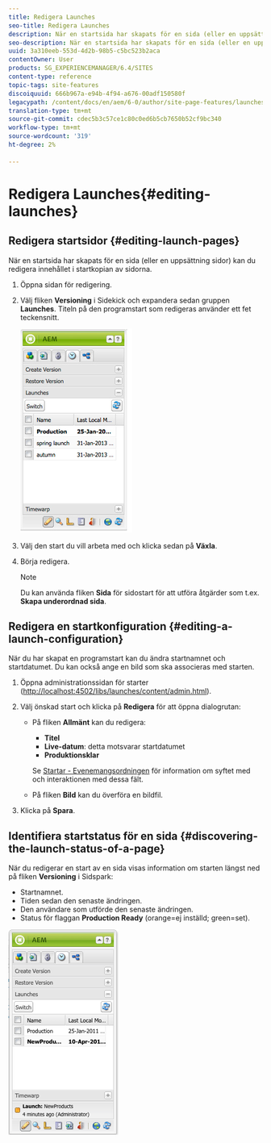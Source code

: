 ```yaml
---
title: Redigera Launches
seo-title: Redigera Launches
description: När en startsida har skapats för en sida (eller en uppsättning sidor) kan du redigera innehållet i startkopian av sidorna.
seo-description: När en startsida har skapats för en sida (eller en uppsättning sidor) kan du redigera innehållet i startkopian av sidorna.
uuid: 3a310eeb-553d-4d2b-98b5-c5bc523b2aca
contentOwner: User
products: SG_EXPERIENCEMANAGER/6.4/SITES
content-type: reference
topic-tags: site-features
discoiquuid: 666b967a-e94b-4f94-a676-00adf150580f
legacypath: /content/docs/en/aem/6-0/author/site-page-features/launches
translation-type: tm+mt
source-git-commit: cdec5b3c57ce1c80c0ed6b5cb7650b52cf9bc340
workflow-type: tm+mt
source-wordcount: '319'
ht-degree: 2%

---
```



# Redigera Launches{#editing-launches}

## Redigera startsidor {#editing-launch-pages}

När en startsida har skapats för en sida (eller en uppsättning sidor) kan du redigera innehållet i startkopian av sidorna.

1. Öppna sidan för redigering.
1. Välj fliken **Versioning** i Sidekick och expandera sedan gruppen **Launches**. Titeln på den programstart som redigeras använder ett fet teckensnitt.

   ![chlimage_1-13](assets/chlimage_1-13.jpeg)

1. Välj den start du vill arbeta med och klicka sedan på **Växla**.
1. Börja redigera.

   >[!NOTE]
   >
   >Du kan använda fliken **Sida** för sidostart för att utföra åtgärder som t.ex. **Skapa underordnad sida**.

## Redigera en startkonfiguration {#editing-a-launch-configuration}

När du har skapat en programstart kan du ändra startnamnet och startdatumet. Du kan också ange en bild som ska associeras med starten.

1. Öppna administrationssidan för starter ([http://localhost:4502/libs/launches/content/admin.html](http://localhost:4502/libs/launches/content/admin.html)).

1. Välj önskad start och klicka på **Redigera** för att öppna dialogrutan:

   * På fliken **Allmänt** kan du redigera:

      * **Titel**
      * **Live-datum**: detta motsvarar startdatumet
      * **Produktionsklar**

      Se [Startar - Evenemangsordningen](/help/sites-authoring/launches.md#launches-the-order-of-events) för information om syftet med och interaktionen med dessa fält.

   * På fliken **Bild** kan du överföra en bildfil.


1. Klicka på **Spara**.

## Identifiera startstatus för en sida {#discovering-the-launch-status-of-a-page}

När du redigerar en start av en sida visas information om starten längst ned på fliken **Versioning** i Sidspark:

* Startnamnet.
* Tiden sedan den senaste ändringen.
* Den användare som utförde den senaste ändringen.
* Status för flaggan **Production Ready** (orange=ej inställd; green=set).

![chlimage_1-186](assets/chlimage_1-186.png)

